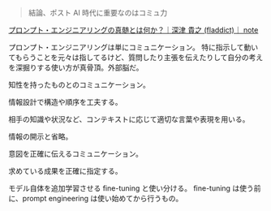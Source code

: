 > 結論、ポスト AI 時代に重要なのはコミュ力

[プロンプト・エンジニアリングの真髄とは何か？｜深津 貴之 (fladdict)｜ note](https://note.com/fladdict/n/n99d02615f728)

プロンプト・エンジニアリングは単にコミュニケーション。
特に指示して動いてもらうことを元々は指してるけど、質問したり主張を伝えたりして自分の考えを深掘りする使い方が真骨頂。外部脳だ。

知性を持ったものとのコミュニケーション。

情報設計で構造や順序を工夫する。

相手の知識や状況など、コンテキストに応じて適切な言葉や表現を用いる。

情報の開示と省略。

意図を正確に伝えるコミュニケーション。

求めている成果を正確に指定する。

モデル自体を追加学習させる fine-tuning と使い分ける。
fine-tuning は使う前に、prompt engineering は使い始めてから行うもの。
